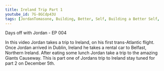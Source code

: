 ```yaml
---
title: Ireland Trip Part 1
youtube_id: 7G-8GCdp43U
tags: [JordanTomasone, Building, Better, Self, Building a Better Self, Hydration, Wind Turbines, Ireland, Northern Ireland Belfast, Giant, Giant's, Causeway, Giant's Causeway, Days off with Jordan, DOWJ, vlog, video blog,vlogging, Ireland Travel vlog, Northern Ireland travel vlog, Giant's Causeway travel vlog, Ireland travel trip 2016, travel trip, vacation, driving in ireland, driving in europe, driving in Northern Ireland, travel vlogger, days off, jordan, Jordan, tomasone, Tomasone, Canadian traveling, traveling Canadian, Canadian traveling to Ireland, travel dublin, travel ireland, travel europe, Lifestyle, backpacking, Landmark, Tourism, Adventure, Culture, Irish food, Experience Ireland, Experience Giant's Causeway]
---
```

Days off with Jordan - EP 004

In this video Jordan takes a trip to Ireland, on his first trans-Atlantic flight. Once Jordan arrived in Dublin, Ireland he takes a rental car to Belfast, Northern Ireland. After eating some lunch Jordan take a trip to the amazing Giants Causeway.
This is part one of Jordans trip to Ireland stay tuned for part 2 on December 5th.
